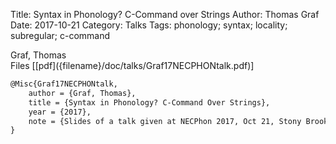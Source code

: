 Title: Syntax in Phonology? C-Command over Strings
Author: Thomas Graf
Date: 2017-10-21
Category: Talks
Tags: phonology; syntax; locality; subregular; c-command

<div markdown class="authors">
Graf, Thomas
</div>

<div markdown class="files">
<span id="files-title">Files</span>
[[pdf]({filename}/doc/talks/Graf17NECPHONtalk.pdf)]
</div>

~~~latex
@Misc{Graf17NECPHONtalk,
    author = {Graf, Thomas},
    title = {Syntax in Phonology? C-Command Over Strings},
    year = {2017},
    note = {Slides of a talk given at NECPhon 2017, Oct 21, Stony Brook University, Stony Brook, NY}
}
~~~
